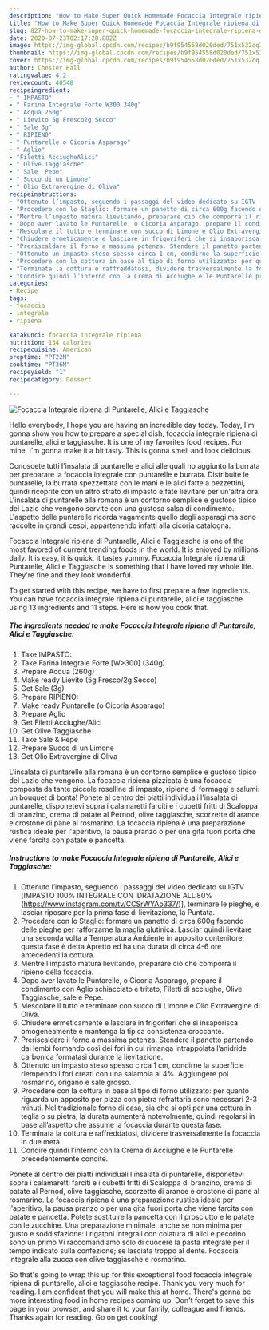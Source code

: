 ```yaml
---
description: "How to Make Super Quick Homemade Focaccia Integrale ripiena di Puntarelle, Alici e Taggiasche"
title: "How to Make Super Quick Homemade Focaccia Integrale ripiena di Puntarelle, Alici e Taggiasche"
slug: 827-how-to-make-super-quick-homemade-focaccia-integrale-ripiena-di-puntarelle-alici-e-taggiasche
date: 2020-07-23T02:17:28.882Z
image: https://img-global.cpcdn.com/recipes/b9f954558d020ded/751x532cq70/focaccia-integrale-ripiena-di-puntarelle-alici-e-taggiasche-recipe-main-photo.jpg
thumbnail: https://img-global.cpcdn.com/recipes/b9f954558d020ded/751x532cq70/focaccia-integrale-ripiena-di-puntarelle-alici-e-taggiasche-recipe-main-photo.jpg
cover: https://img-global.cpcdn.com/recipes/b9f954558d020ded/751x532cq70/focaccia-integrale-ripiena-di-puntarelle-alici-e-taggiasche-recipe-main-photo.jpg
author: Chester Hall
ratingvalue: 4.2
reviewcount: 40548
recipeingredient:
- " IMPASTO"
- " Farina Integrale Forte W300 340g"
- " Acqua 260g"
- " Lievito 5g Fresco2g Secco"
- " Sale 3g"
- " RIPIENO"
- " Puntarelle o Cicoria Asparago"
- " Aglio"
- "Filetti AcciugheAlici"
- " Olive Taggiasche"
- " Sale  Pepe"
- " Succo di un Limone"
- " Olio Extravergine di Oliva"
recipeinstructions:
- "Ottenuto l’impasto, seguendo i passaggi del video dedicato su IGTV [IMPASTO 100% INTEGRALE CON IDRATAZIONE ALL’80% (https://www.instagram.com/tv/CCSrWYAo337/)], terminare le pieghe, e lasciar riposare per la prima fase di lievitazione, la Puntata."
- "Procedere con lo Staglio: formare un panetto di circa 600g facendo delle pieghe per rafforzarne la maglia glutinica. Lasciar quindi lievitare una seconda volta a Temperatura Ambiente in apposito contenitore; questa fase è detta Apretto ed ha una durata di circa 4-6 ore antecedenti la cottura."
- "Mentre l’impasto matura lievitando, preparare ciò che comporrà il ripieno della focaccia."
- "Dopo aver lavato le Puntarelle, o Cicoria Asparago, prepare il condimento con Aglio schiacciato e tritato, Filetti di acciughe, Olive Taggiasche, sale e Pepe."
- "Mescolare il tutto e terminare con succo di Limone e Olio Extravergine di Oliva."
- "Chiudere ermeticamente e lasciare in frigoriferi che si insaporisca omogeneamente e mantenga la tipica consistenza croccante."
- "Preriscaldare il forno a massima potenza. Stendere il panetto partendo dai lembi formando così dei fori in cui rimanga intrappolata l’anidride carbonica formatasi durante la lievitazione."
- "Ottenuto un impasto steso spesso circa 1 cm, condirne la superficie riempendo i fori creati con una salamoia al 4%. Aggiungere poi rosmarino, origano e sale grosso."
- "Procedere con la cottura in base al tipo di forno utilizzato: per quanto riguarda un apposito per pizza con pietra refrattaria sono necessari 2-3 minuti. Nel tradizionale forno di casa, sia che si opti per una cottura in teglia o su pietra, la durata aumenterà notevolmente, quindi regolarsi in base all’aspetto che assume la focaccia durante questa fase."
- "Terminata la cottura e raffreddatosi, dividere trasversalmente la focaccia in due metà."
- "Condire quindi l’interno con la Crema di Acciughe e le Puntarelle precedentemente condite."
categories:
- Recipe
tags:
- focaccia
- integrale
- ripiena

katakunci: focaccia integrale ripiena 
nutrition: 134 calories
recipecuisine: American
preptime: "PT22M"
cooktime: "PT36M"
recipeyield: "1"
recipecategory: Dessert

---
```



![Focaccia Integrale ripiena di Puntarelle, Alici e Taggiasche](https://img-global.cpcdn.com/recipes/b9f954558d020ded/751x532cq70/focaccia-integrale-ripiena-di-puntarelle-alici-e-taggiasche-recipe-main-photo.jpg)

Hello everybody, I hope you are having an incredible day today. Today, I'm gonna show you how to prepare a special dish, focaccia integrale ripiena di puntarelle, alici e taggiasche. It is one of my favorites food recipes. For mine, I'm gonna make it a bit tasty. This is gonna smell and look delicious.

Conoscete tutti l&#39;insalata di puntarelle e alici alle quali ho aggiunto la burrata per preparare la focaccia integrale con puntarelle e burrata. Distribuite le puntarelle, la burrata spezzettata con le mani e le alici fatte a pezzettini, quindi ricoprite con un altro strato di impasto e fate lievitare per un&#39;altra ora. L&#39;insalata di puntarelle alla romana è un contorno semplice e gustoso tipico del Lazio che vengono servite con una gustosa salsa di condimento. L&#39;aspetto delle puntarelle ricorda vagamente quello degli asparagi ma sono raccolte in grandi cespi, appartenendo infatti alla cicoria catalogna.

Focaccia Integrale ripiena di Puntarelle, Alici e Taggiasche is one of the most favored of current trending foods in the world. It is enjoyed by millions daily. It is easy, it is quick, it tastes yummy. Focaccia Integrale ripiena di Puntarelle, Alici e Taggiasche is something that I have loved my whole life. They're fine and they look wonderful.


To get started with this recipe, we have to first prepare a few ingredients. You can have focaccia integrale ripiena di puntarelle, alici e taggiasche using 13 ingredients and 11 steps. Here is how you cook that.

<!--inarticleads1-->

##### The ingredients needed to make Focaccia Integrale ripiena di Puntarelle, Alici e Taggiasche:

1. Take  IMPASTO:
1. Take  Farina Integrale Forte [W&gt;300] (340g)
1. Prepare  Acqua (260g)
1. Make ready  Lievito (5g Fresco/2g Secco)
1. Get  Sale (3g)
1. Prepare  RIPIENO:
1. Make ready  Puntarelle (o Cicoria Asparago)
1. Prepare  Aglio
1. Get Filetti Acciughe/Alici
1. Get  Olive Taggiasche
1. Take  Sale &amp; Pepe
1. Prepare  Succo di un Limone
1. Get  Olio Extravergine di Oliva


L&#39;insalata di puntarelle alla romana è un contorno semplice e gustoso tipico del Lazio che vengono. La focaccia ripiena pizzicata è una focaccia composta da tante piccole roselline di impasto, ripiene di formaggi e salumi: un bouquet di bontà! Ponete al centro dei piatti individuali l&#39;insalata di puntarelle, disponetevi sopra i calamaretti farciti e i cubetti fritti di Scaloppa di branzino, crema di patate al Pernod, olive taggiasche, scorzette di arance e crostone di pane al rosmarino. La focaccia ripiena è una preparazione rustica ideale per l&#39;aperitivo, la pausa pranzo o per una gita fuori porta che viene farcita con patate e pancetta. 

<!--inarticleads2-->

##### Instructions to make Focaccia Integrale ripiena di Puntarelle, Alici e Taggiasche:

1. Ottenuto l’impasto, seguendo i passaggi del video dedicato su IGTV [IMPASTO 100% INTEGRALE CON IDRATAZIONE ALL’80% (https://www.instagram.com/tv/CCSrWYAo337/)], terminare le pieghe, e lasciar riposare per la prima fase di lievitazione, la Puntata.
1. Procedere con lo Staglio: formare un panetto di circa 600g facendo delle pieghe per rafforzarne la maglia glutinica. Lasciar quindi lievitare una seconda volta a Temperatura Ambiente in apposito contenitore; questa fase è detta Apretto ed ha una durata di circa 4-6 ore antecedenti la cottura.
1. Mentre l’impasto matura lievitando, preparare ciò che comporrà il ripieno della focaccia.
1. Dopo aver lavato le Puntarelle, o Cicoria Asparago, prepare il condimento con Aglio schiacciato e tritato, Filetti di acciughe, Olive Taggiasche, sale e Pepe.
1. Mescolare il tutto e terminare con succo di Limone e Olio Extravergine di Oliva.
1. Chiudere ermeticamente e lasciare in frigoriferi che si insaporisca omogeneamente e mantenga la tipica consistenza croccante.
1. Preriscaldare il forno a massima potenza. Stendere il panetto partendo dai lembi formando così dei fori in cui rimanga intrappolata l’anidride carbonica formatasi durante la lievitazione.
1. Ottenuto un impasto steso spesso circa 1 cm, condirne la superficie riempendo i fori creati con una salamoia al 4%. Aggiungere poi rosmarino, origano e sale grosso.
1. Procedere con la cottura in base al tipo di forno utilizzato: per quanto riguarda un apposito per pizza con pietra refrattaria sono necessari 2-3 minuti. Nel tradizionale forno di casa, sia che si opti per una cottura in teglia o su pietra, la durata aumenterà notevolmente, quindi regolarsi in base all’aspetto che assume la focaccia durante questa fase.
1. Terminata la cottura e raffreddatosi, dividere trasversalmente la focaccia in due metà.
1. Condire quindi l’interno con la Crema di Acciughe e le Puntarelle precedentemente condite.


Ponete al centro dei piatti individuali l&#39;insalata di puntarelle, disponetevi sopra i calamaretti farciti e i cubetti fritti di Scaloppa di branzino, crema di patate al Pernod, olive taggiasche, scorzette di arance e crostone di pane al rosmarino. La focaccia ripiena è una preparazione rustica ideale per l&#39;aperitivo, la pausa pranzo o per una gita fuori porta che viene farcita con patate e pancetta. Potete sostituire la pancetta con il prosciutto e le patate con le zucchine. Una preparazione minimale, anche se non minima per gusto e soddisfazione: i rigatoni integrali con colatura di alici e pecorino sono un primo Vi raccomandiamo solo di cuocere la pasta integrale per il tempo indicato sulla confezione; se lasciata troppo al dente. Focaccia integrale alla zucca con olive taggiasche e rosmarino. 

So that's going to wrap this up for this exceptional food focaccia integrale ripiena di puntarelle, alici e taggiasche recipe. Thank you very much for reading. I am confident that you will make this at home. There's gonna be more interesting food in home recipes coming up. Don't forget to save this page in your browser, and share it to your family, colleague and friends. Thanks again for reading. Go on get cooking!

